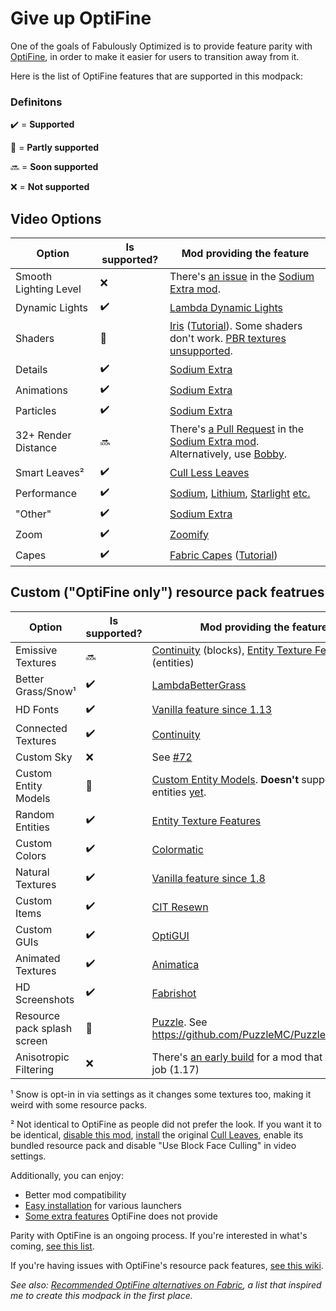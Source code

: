 # Give up OptiFine

One of the goals of Fabulously Optimized is to provide feature parity with [OptiFine](https://optifine.net/home), in order to make it easier for users to transition away from it. 

Here is the list of OptiFine features that are supported in this modpack:

### Definitons

✔️ = **Supported**

🚧 = **Partly supported**

🔜 = **Soon supported**

❌ = **Not supported**

## Video Options

| Option | Is supported? | Mod providing the feature |
|-|-|-|
| Smooth Lighting Level | ❌ | There's [an  issue](https://github.com/FlashyReese/sodium-extra-fabric/issues/125) in the [Sodium Extra mod](https://www.curseforge.com/minecraft/mc-mods/sodium-extra).
| Dynamic Lights | ✔️ | [Lambda Dynamic Lights](https://www.curseforge.com/minecraft/mc-mods/lambdynamiclights)
| Shaders | 🚧 | [Iris](https://www.curseforge.com/minecraft/mc-mods/irisshaders) ([Tutorial](./getting-shaders.md)). Some shaders don't work. [PBR textures unsupported](https://discord.com/channels/774352792659820594/774354933436645478/967251726304415784).
| Details | ✔️ | [Sodium Extra](https://www.curseforge.com/minecraft/mc-mods/sodium-extra) |
| Animations | ✔️ |  [Sodium Extra](https://www.curseforge.com/minecraft/mc-mods/sodium-extra) |
| Particles | ✔️ |  [Sodium Extra](https://www.curseforge.com/minecraft/mc-mods/sodium-extra) |
| 32+ Render Distance | 🔜 | There's [a Pull Request](https://github.com/FlashyReese/sodium-extra-fabric/pull/211) in the [Sodium Extra mod](https://www.curseforge.com/minecraft/mc-mods/sodium-extra). Alternatively, use [Bobby](https://github.com/Fabulously-Optimized/fabulously-optimized/blob/main/INCLUDED-MODS.md#alternative-mods). |
| Smart Leaves² | ✔️ | [Cull Less Leaves](https://www.curseforge.com/minecraft/mc-mods/cull-less-leaves) |
| Performance | ✔️ | [Sodium](https://www.curseforge.com/minecraft/mc-mods/sodium), [Lithium](https://www.curseforge.com/minecraft/mc-mods/lithium), [Starlight](https://www.curseforge.com/minecraft/mc-mods/starlight) [etc.](https://github.com/Fabulously-Optimized/fabulously-optimized/blob/main/INCLUDED-MODS.md#smooth) |
| "Other" | ✔️ |  [Sodium Extra](https://www.curseforge.com/minecraft/mc-mods/sodium-extra) |
| Zoom | ✔️ | [Zoomify](https://www.curseforge.com/minecraft/mc-mods/zoomify) |
| Capes | ✔️ | [Fabric Capes](https://www.curseforge.com/minecraft/mc-mods/capes) ([Tutorial](./free-cape.md)) |

## Custom ("OptiFine only") resource pack featrues

| Option | Is supported? | Mod providing the feature |
|-|-|-|
| Emissive Textures | 🔜 | [Continuity](https://www.curseforge.com/minecraft/mc-mods/continuity) (blocks), [Entity Texture Features](https://www.curseforge.com/minecraft/mc-mods/entity-texture-features-fabric) (entities) |
| Better Grass/Snow¹ | ✔️ | [LambdaBetterGrass](https://www.curseforge.com/minecraft/mc-mods/lambdabettergrass) |
| HD Fonts | ✔️ | [Vanilla feature since 1.13](https://minecraft.fandom.com/wiki/Java_Edition_1.13-pre7) |
| Connected Textures | ✔️ | [Continuity](https://www.curseforge.com/minecraft/mc-mods/continuity) |
| Custom Sky | ❌ | See [#72](https://github.com/Fabulously-Optimized/fabulously-optimized/issues/72) |
| Custom Entity Models | 🚧 | [Custom Entity Models](https://www.curseforge.com/minecraft/mc-mods/custom-entity-models-cem). **Doesn't** support all entities [yet](https://github.com/dorianpb/cem#current-state-of-this-mod). |
| Random Entities | ✔️ | [Entity Texture Features](https://www.curseforge.com/minecraft/mc-mods/entity-texture-features-fabric)
| Custom Colors | ✔️ | [Colormatic](https://www.curseforge.com/minecraft/mc-mods/colormatic) |
| Natural Textures | ✔️ | [Vanilla feature since 1.8](https://minecraft.fandom.com/wiki/Java_Edition_14w17a) |
| Custom Items | ✔️ | [CIT Resewn](https://www.curseforge.com/minecraft/mc-mods/cit-resewn) |
| Custom GUIs | ✔️ | [OptiGUI](https://www.curseforge.com/minecraft/mc-mods/optigui) |
| Animated Textures | ✔️ | [Animatica](https://www.curseforge.com/minecraft/mc-mods/animatica) |
| HD Screenshots | ✔️ | [Fabrishot](https://www.curseforge.com/minecraft/mc-mods/fabrishot) |
| Resource pack splash screen | 🚧 | [Puzzle](https://www.curseforge.com/minecraft/mc-mods/puzzle). See https://github.com/PuzzleMC/Puzzle/issues/29 |
| Anisotropic Filtering | ❌ | There's [an early build](https://discord.com/channels/756612889787498627/872543494554648637/892202839361875979) for a mod that does this job (1.17) |

¹ Snow is opt-in in via settings as it changes some textures too, making it weird with some resource packs.

² Not identical to OptiFine as people did not prefer the look. If you want it to be identical, [disable this mod](./disabling-mods.md), [install](./adding-more-mods.md) the original [Cull Leaves](https://www.curseforge.com/minecraft/mc-mods/cull-leaves), enable its bundled resource pack and disable "Use Block Face Culling" in video settings.

Additionally, you can enjoy:

* Better mod compatibility
* [Easy installation](https://github.com/Fabulously-Optimized/fabulously-optimized#downloads) for various launchers
* [Some extra features](https://github.com/Fabulously-Optimized/fabulously-optimized#included-mods) OptiFine does not provide

Parity with OptiFine is an ongoing process. If you're interested in what's coming, [see this list](https://github.com/Fabulously-Optimized/fabulously-optimized/issues?q=is:issue%20is:open%20label:parity).

If you're having issues with OptiFine's resource pack features, [see this wiki](./resource-pack-issues.md).

_See also: [Recommended OptiFine alternatives on Fabric](https://lambdaurora.dev/optifine_alternatives), a list that inspired me to create this modpack in the first place._
